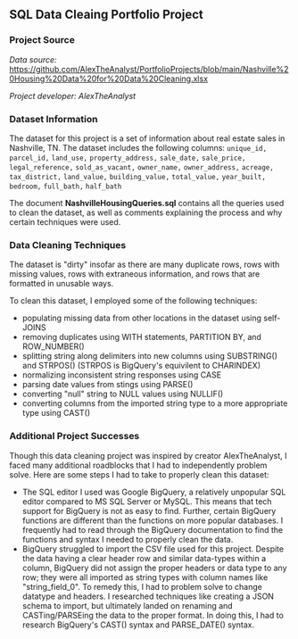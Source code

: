 ## SQL Data Cleaing Portfolio Project

### Project Source
*Data source:*  https://github.com/AlexTheAnalyst/PortfolioProjects/blob/main/Nashville%20Housing%20Data%20for%20Data%20Cleaning.xlsx 

*Project developer: AlexTheAnalyst*


### Dataset Information

The dataset for this project is a set of information about real estate sales in Nashville, TN. The dataset includes the following columns:
    `unique_id,`
    `parcel_id,`
    `land_use,`
    `property_address,`
    `sale_date,`
    `sale_price,`
    `legal_reference,`
    `sold_as_vacant,`
    `owner_name,`
    `owner_address,`
    `acreage,`
    `tax_district,`
    `land_value,`
    `building_value,`
    `total_value,`
    `year_built,`
    `bedroom,`
    `full_bath,`
    `half_bath`

The document ****NashvilleHousingQueries.sql**** contains all the queries used to clean the dataset, as well as comments explaining the process and why certain techniques were used.
    
### Data Cleaning Techniques

The dataset is "dirty" insofar as there are many duplicate rows, rows with missing values, rows with extraneous information, and rows that are formatted in unusable ways.

To clean this dataset, I employed some of the following techniques:

- populating missing data from other locations in the dataset using self-JOINS
- removing duplicates using WITH statements, PARTITION BY, and ROW_NUMBER()
- splitting string along delimiters into new columns using SUBSTRING() and STRPOS() (STRPOS is BigQuery's equivilent to CHARINDEX)
- normalizing inconsistent string responses using CASE
- parsing date values from stings using PARSE() 
- converting "null" string to NULL values using NULLIF()
- converting columns from the imported string type to a more appropriate type using CAST()


### Additional Project Successes 

Though this data cleaning project was inspired by creator AlexTheAnalyst, I faced many additional roadblocks that I had to independently problem solve. Here are some steps I had to take to properly clean this dataset:

- The SQL editor I used was Google BigQuery, a relatively unpopular SQL editor compared to MS SQL Server or MySQL. This means that tech support for BigQuery is not as easy to find. Further, certain BigQuery functions are different than the functions on more popular databases. I frequently had to read through the BigQuery documentation to find the functions and syntax I needed to properly clean the data. 
- BigQuery struggled to import the CSV file used for this project. Despite the data having a clear header row and similar data-types within a column, BigQuery did not assign the proper headers or data type to any row; they were all imported as string types with column names like "string_field_0". To remedy this, I had to problem solve to change datatype and headers. I researched techniques like creating a JSON schema to import, but ultimately landed on renaming and CASTing/PARSEing the data to the proper format. In doing this, I had to research BigQuery's CAST() syntax and PARSE_DATE() syntax. 
